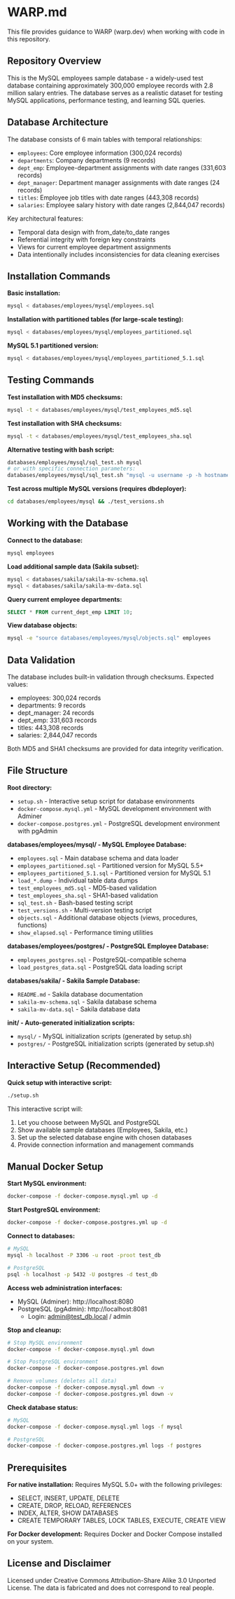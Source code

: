 # WARP.md

This file provides guidance to WARP (warp.dev) when working with code in this repository.

## Repository Overview

This is the MySQL employees sample database - a widely-used test database containing approximately 300,000 employee records with 2.8 million salary entries. The database serves as a realistic dataset for testing MySQL applications, performance testing, and learning SQL queries.

## Database Architecture

The database consists of 6 main tables with temporal relationships:

- `employees`: Core employee information (300,024 records)
- `departments`: Company departments (9 records) 
- `dept_emp`: Employee-department assignments with date ranges (331,603 records)
- `dept_manager`: Department manager assignments with date ranges (24 records)
- `titles`: Employee job titles with date ranges (443,308 records)
- `salaries`: Employee salary history with date ranges (2,844,047 records)

Key architectural features:
- Temporal data design with from_date/to_date ranges
- Referential integrity with foreign key constraints
- Views for current employee department assignments
- Data intentionally includes inconsistencies for data cleaning exercises

## Installation Commands

**Basic installation:**
```bash
mysql < databases/employees/mysql/employees.sql
```

**Installation with partitioned tables (for large-scale testing):**
```bash
mysql < databases/employees/mysql/employees_partitioned.sql
```

**MySQL 5.1 partitioned version:**
```bash
mysql < databases/employees/mysql/employees_partitioned_5.1.sql
```

## Testing Commands

**Test installation with MD5 checksums:**
```bash
mysql -t < databases/employees/mysql/test_employees_md5.sql
```

**Test installation with SHA checksums:**
```bash
mysql -t < databases/employees/mysql/test_employees_sha.sql
```

**Alternative testing with bash script:**
```bash
databases/employees/mysql/sql_test.sh mysql
# or with specific connection parameters:
databases/employees/mysql/sql_test.sh "mysql -u username -p -h hostname"
```

**Test across multiple MySQL versions (requires dbdeployer):**
```bash
cd databases/employees/mysql && ./test_versions.sh
```

## Working with the Database

**Connect to the database:**
```bash
mysql employees
```

**Load additional sample data (Sakila subset):**
```bash
mysql < databases/sakila/sakila-mv-schema.sql
mysql < databases/sakila/sakila-mv-data.sql
```

**Query current employee departments:**
```sql
SELECT * FROM current_dept_emp LIMIT 10;
```

**View database objects:**
```bash
mysql -e "source databases/employees/mysql/objects.sql" employees
```

## Data Validation

The database includes built-in validation through checksums. Expected values:
- employees: 300,024 records
- departments: 9 records  
- dept_manager: 24 records
- dept_emp: 331,603 records
- titles: 443,308 records
- salaries: 2,844,047 records

Both MD5 and SHA1 checksums are provided for data integrity verification.

## File Structure

**Root directory:**
- `setup.sh` - Interactive setup script for database environments
- `docker-compose.mysql.yml` - MySQL development environment with Adminer
- `docker-compose.postgres.yml` - PostgreSQL development environment with pgAdmin

**databases/employees/mysql/ - MySQL Employee Database:**
- `employees.sql` - Main database schema and data loader
- `employees_partitioned.sql` - Partitioned version for MySQL 5.5+
- `employees_partitioned_5.1.sql` - Partitioned version for MySQL 5.1
- `load_*.dump` - Individual table data dumps
- `test_employees_md5.sql` - MD5-based validation
- `test_employees_sha.sql` - SHA1-based validation
- `sql_test.sh` - Bash-based testing script
- `test_versions.sh` - Multi-version testing script
- `objects.sql` - Additional database objects (views, procedures, functions)
- `show_elapsed.sql` - Performance timing utilities

**databases/employees/postgres/ - PostgreSQL Employee Database:**
- `employees_postgres.sql` - PostgreSQL-compatible schema
- `load_postgres_data.sql` - PostgreSQL data loading script

**databases/sakila/ - Sakila Sample Database:**
- `README.md` - Sakila database documentation
- `sakila-mv-schema.sql` - Sakila database schema
- `sakila-mv-data.sql` - Sakila database data

**init/ - Auto-generated initialization scripts:**
- `mysql/` - MySQL initialization scripts (generated by setup.sh)
- `postgres/` - PostgreSQL initialization scripts (generated by setup.sh)

## Interactive Setup (Recommended)

**Quick setup with interactive script:**
```bash
./setup.sh
```

This interactive script will:
1. Let you choose between MySQL and PostgreSQL
2. Show available sample databases (Employees, Sakila, etc.)
3. Set up the selected database engine with chosen databases
4. Provide connection information and management commands

## Manual Docker Setup

**Start MySQL environment:**
```bash
docker-compose -f docker-compose.mysql.yml up -d
```

**Start PostgreSQL environment:**
```bash
docker-compose -f docker-compose.postgres.yml up -d
```

**Connect to databases:**
```bash
# MySQL
mysql -h localhost -P 3306 -u root -proot test_db

# PostgreSQL
psql -h localhost -p 5432 -U postgres -d test_db
```

**Access web administration interfaces:**
- MySQL (Adminer): http://localhost:8080
- PostgreSQL (pgAdmin): http://localhost:8081
  - Login: admin@test_db.local / admin

**Stop and cleanup:**
```bash
# Stop MySQL environment
docker-compose -f docker-compose.mysql.yml down

# Stop PostgreSQL environment
docker-compose -f docker-compose.postgres.yml down

# Remove volumes (deletes all data)
docker-compose -f docker-compose.mysql.yml down -v
docker-compose -f docker-compose.postgres.yml down -v
```

**Check database status:**
```bash
# MySQL
docker-compose -f docker-compose.mysql.yml logs -f mysql

# PostgreSQL  
docker-compose -f docker-compose.postgres.yml logs -f postgres
```

## Prerequisites

**For native installation:**
Requires MySQL 5.0+ with the following privileges:
- SELECT, INSERT, UPDATE, DELETE
- CREATE, DROP, RELOAD, REFERENCES
- INDEX, ALTER, SHOW DATABASES
- CREATE TEMPORARY TABLES, LOCK TABLES, EXECUTE, CREATE VIEW

**For Docker development:**
Requires Docker and Docker Compose installed on your system.

## License and Disclaimer

Licensed under Creative Commons Attribution-Share Alike 3.0 Unported License. The data is fabricated and does not correspond to real people.